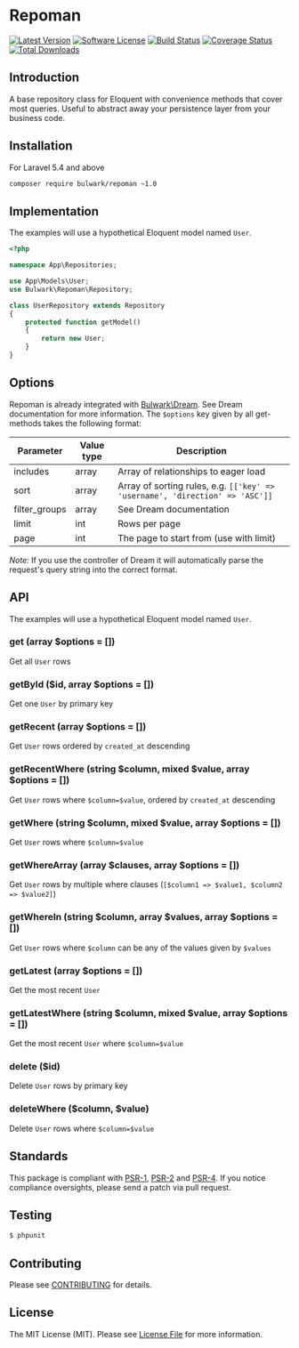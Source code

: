 # Repoman

[![Latest Version](https://img.shields.io/badge/release-v1.0.2-blue.svg?style=flat-square)](https://github.com/bulwark1374/repoman/releases)
[![Software License](https://img.shields.io/badge/license-MIT-brightgreen.svg?style=flat-square)](LICENSE)
[![Build Status](https://travis-ci.org/bulwark1374/repoman.svg?branch=master)](https://travis-ci.org/bulwark1374/repoman)
[![Coverage Status](https://img.shields.io/badge/coverage-90%25-green.svg?style=flat-square)](https://coveralls.io/github/bulwark1374/repoman)
[![Total Downloads](https://img.shields.io/badge/downloads-1-red.svg?style=flat-square)](https://packagist.org/packages/bulwark/repoman)

## Introduction

A base repository class for Eloquent with convenience methods that cover most queries. Useful to abstract away
your persistence layer from your business code.

## Installation

For Laravel 5.4 and above

```bash
composer require bulwark/repoman ~1.0
```

## Implementation

The examples will use a hypothetical Eloquent model named `User`.

```php
<?php

namespace App\Repositories;

use App\Models\User;
use Bulwark\Repoman\Repository;

class UserRepository extends Repository
{
    protected function getModel()
    {
        return new User;
    }
}
```

## Options

Repoman is already integrated with [Bulwark\Dream](https://github.com/bulwark1374/dream).
See Dream documentation for more information.
The `$options` key given by all get-methods takes the following format:

Parameter | Value type | Description
--------- | ---------- | -----------
includes | array | Array of relationships to eager load
sort | array | Array of sorting rules, e.g. `[['key' => 'username', 'direction' => 'ASC']]`
filter_groups | array | See Dream documentation
limit | int | Rows per page
page | int | The page to start from (use with limit)

*Note:* If you use the controller of Dream it will automatically parse the request's
query string into the correct format.

## API

The examples will use a hypothetical Eloquent model named `User`.

### get (array $options = [])

Get all `User` rows

### getById ($id, array $options = [])

Get one `User` by primary key

### getRecent (array $options = [])

Get `User` rows ordered by `created_at` descending

### getRecentWhere (string $column, mixed $value, array $options = [])

Get `User` rows where `$column=$value`, ordered by `created_at` descending

### getWhere (string $column, mixed $value, array $options = [])

Get `User` rows where `$column=$value`

### getWhereArray (array $clauses, array $options = [])

Get `User` rows by multiple where clauses (`[$column1 => $value1, $column2 => $value2]`)

### getWhereIn (string $column, array $values, array $options = [])

Get `User` rows where `$column` can be any of the values given by `$values`

### getLatest (array $options = [])

Get the most recent `User`

### getLatestWhere (string $column, mixed $value, array $options = [])

Get the most recent `User` where `$column=$value`

### delete ($id)

Delete `User` rows by primary key

### deleteWhere ($column, $value)

Delete `User` rows where `$column=$value`

## Standards

This package is compliant with [PSR-1], [PSR-2] and [PSR-4]. If you notice compliance oversights,
please send a patch via pull request.

[PSR-1]: https://github.com/php-fig/fig-standards/blob/master/accepted/PSR-1-basic-coding-standard.md
[PSR-2]: https://github.com/php-fig/fig-standards/blob/master/accepted/PSR-2-coding-style-guide.md
[PSR-4]: https://github.com/php-fig/fig-standards/blob/master/accepted/PSR-4-autoloader.md

## Testing

``` bash
$ phpunit
```

## Contributing

Please see [CONTRIBUTING](https://github.com/bulwark1374/repoman/blob/master/CONTRIBUTING.md) for details.

## License

The MIT License (MIT). Please see [License File](https://github.com/bulwark1374/repoman/blob/master/LICENSE) for more information.
